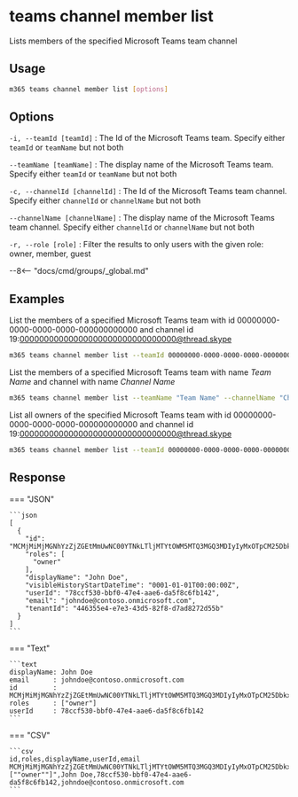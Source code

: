 # teams channel member list

Lists members of the specified Microsoft Teams team channel

## Usage

```sh
m365 teams channel member list [options]
```

## Options

`-i, --teamId [teamId]`
: The Id of the Microsoft Teams team. Specify either `teamId` or `teamName` but not both

`--teamName [teamName]`
: The display name of the Microsoft Teams team. Specify either `teamId` or `teamName` but not both

`-c, --channelId [channelId]`
: The Id of the Microsoft Teams team channel. Specify either `channelId` or `channelName` but not both

`--channelName [channelName]`
: The display name of the Microsoft Teams team channel. Specify either `channelId` or `channelName` but not both

`-r, --role [role]`
: Filter the results to only users with the given role: owner, member, guest

--8<-- "docs/cmd/groups/_global.md"

## Examples
  
List the members of a specified Microsoft Teams team with id 00000000-0000-0000-0000-000000000000 and channel id 19:00000000000000000000000000000000@thread.skype

```sh
m365 teams channel member list --teamId 00000000-0000-0000-0000-000000000000 --channelId 19:00000000000000000000000000000000@thread.skype
```

List the members of a specified Microsoft Teams team with name _Team Name_ and channel with name _Channel Name_

```sh
m365 teams channel member list --teamName "Team Name" --channelName "Channel Name"
```

List all owners of the specified Microsoft Teams team with id 00000000-0000-0000-0000-000000000000 and channel id 19:00000000000000000000000000000000@thread.skype

```sh
m365 teams channel member list --teamId 00000000-0000-0000-0000-000000000000 --channelId 19:00000000000000000000000000000000@thread.skype --role owner
```

## Response

=== "JSON"

    ```json
    [
      {
        "id": "MCMjMiMjMGNhYzZjZGEtMmUwNC00YTNkLTljMTYtOWM5MTQ3MGQ3MDIyIyMxOTpCM25DbkxLd3dDb0dERUFEeVVnUTVrSjVQa2VrdWp5am13eHA3dWhRZUFFMUB0aHJlYWQudGFjdjIjIzc4Y2NmNTMwLWJiZjAtNDdlNC1hYWU2LWRhNWY4YzZmYjE0Mg==",
        "roles": [
          "owner"
        ],
        "displayName": "John Doe",
        "visibleHistoryStartDateTime": "0001-01-01T00:00:00Z",
        "userId": "78ccf530-bbf0-47e4-aae6-da5f8c6fb142",
        "email": "johndoe@contoso.onmicrosoft.com",
        "tenantId": "446355e4-e7e3-43d5-82f8-d7ad8272d55b"
      }
    ]
    ```

=== "Text"

    ```text
    displayName: John Doe
    email      : johndoe@contoso.onmicrosoft.com
    id         : MCMjMiMjMGNhYzZjZGEtMmUwNC00YTNkLTljMTYtOWM5MTQ3MGQ3MDIyIyMxOTpCM25DbkxLd3dDb0dERUFEeVVnUTVrSjVQa2VrdWp5am13eHA3dWhRZUFFMUB0aHJlYWQudGFjdjIjIzc4Y2NmNTMwLWJiZjAtNDdlNC1hYWU2LWRhNWY4YzZmYjE0Mg==
    roles      : ["owner"]
    userId     : 78ccf530-bbf0-47e4-aae6-da5f8c6fb142
    ```

=== "CSV"

    ```csv
    id,roles,displayName,userId,email
    MCMjMiMjMGNhYzZjZGEtMmUwNC00YTNkLTljMTYtOWM5MTQ3MGQ3MDIyIyMxOTpCM25DbkxLd3dDb0dERUFEeVVnUTVrSjVQa2VrdWp5am13eHA3dWhRZUFFMUB0aHJlYWQudGFjdjIjIzc4Y2NmNTMwLWJiZjAtNDdlNC1hYWU2LWRhNWY4YzZmYjE0Mg==,"[""owner""]",John Doe,78ccf530-bbf0-47e4-aae6-da5f8c6fb142,johndoe@contoso.onmicrosoft.com
    ```
